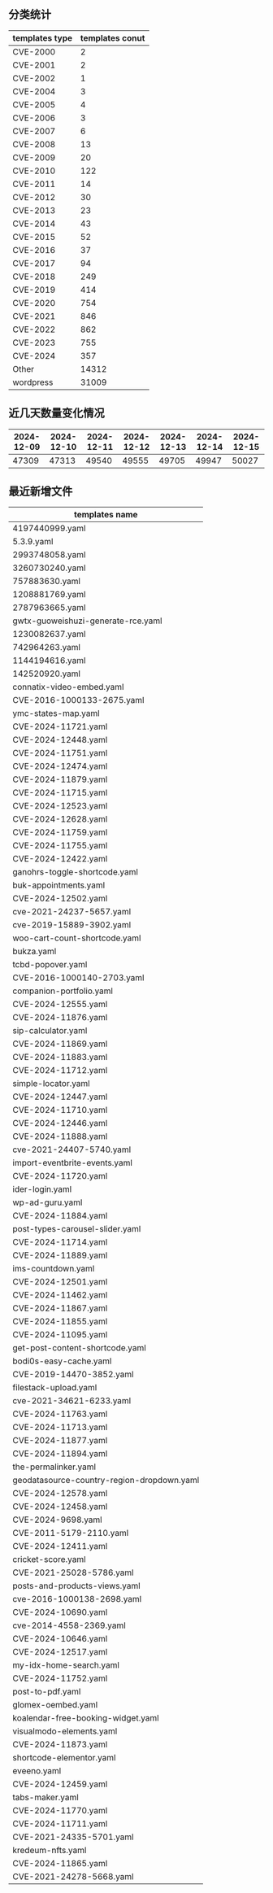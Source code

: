 ## 分类统计
| templates type | templates conut | 
| --- | --- |
| CVE-2000 | 2 |
| CVE-2001 | 2 |
| CVE-2002 | 1 |
| CVE-2004 | 3 |
| CVE-2005 | 4 |
| CVE-2006 | 3 |
| CVE-2007 | 6 |
| CVE-2008 | 13 |
| CVE-2009 | 20 |
| CVE-2010 | 122 |
| CVE-2011 | 14 |
| CVE-2012 | 30 |
| CVE-2013 | 23 |
| CVE-2014 | 43 |
| CVE-2015 | 52 |
| CVE-2016 | 37 |
| CVE-2017 | 94 |
| CVE-2018 | 249 |
| CVE-2019 | 414 |
| CVE-2020 | 754 |
| CVE-2021 | 846 |
| CVE-2022 | 862 |
| CVE-2023 | 755 |
| CVE-2024 | 357 |
| Other | 14312 |
| wordpress | 31009 |
## 近几天数量变化情况
|2024-12-09 | 2024-12-10 | 2024-12-11 | 2024-12-12 | 2024-12-13 | 2024-12-14 | 2024-12-15|
|--- | ------ | ------ | ------ | ------ | ------ | ---|
|47309 | 47313 | 49540 | 49555 | 49705 | 49947 | 50027|
## 最近新增文件
| templates name | 
| --- |
| 4197440999.yaml |
| 5.3.9.yaml |
| 2993748058.yaml |
| 3260730240.yaml |
| 757883630.yaml |
| 1208881769.yaml |
| 2787963665.yaml |
| gwtx-guoweishuzi-generate-rce.yaml |
| 1230082637.yaml |
| 742964263.yaml |
| 1144194616.yaml |
| 142520920.yaml |
| connatix-video-embed.yaml |
| CVE-2016-1000133-2675.yaml |
| ymc-states-map.yaml |
| CVE-2024-11721.yaml |
| CVE-2024-12448.yaml |
| CVE-2024-11751.yaml |
| CVE-2024-12474.yaml |
| CVE-2024-11879.yaml |
| CVE-2024-11715.yaml |
| CVE-2024-12523.yaml |
| CVE-2024-12628.yaml |
| CVE-2024-11759.yaml |
| CVE-2024-11755.yaml |
| CVE-2024-12422.yaml |
| ganohrs-toggle-shortcode.yaml |
| buk-appointments.yaml |
| CVE-2024-12502.yaml |
| cve-2021-24237-5657.yaml |
| cve-2019-15889-3902.yaml |
| woo-cart-count-shortcode.yaml |
| bukza.yaml |
| tcbd-popover.yaml |
| CVE-2016-1000140-2703.yaml |
| companion-portfolio.yaml |
| CVE-2024-12555.yaml |
| CVE-2024-11876.yaml |
| sip-calculator.yaml |
| CVE-2024-11869.yaml |
| CVE-2024-11883.yaml |
| CVE-2024-11712.yaml |
| simple-locator.yaml |
| CVE-2024-12447.yaml |
| CVE-2024-11710.yaml |
| CVE-2024-12446.yaml |
| CVE-2024-11888.yaml |
| cve-2021-24407-5740.yaml |
| import-eventbrite-events.yaml |
| CVE-2024-11720.yaml |
| ider-login.yaml |
| wp-ad-guru.yaml |
| CVE-2024-11884.yaml |
| post-types-carousel-slider.yaml |
| CVE-2024-11714.yaml |
| CVE-2024-11889.yaml |
| ims-countdown.yaml |
| CVE-2024-12501.yaml |
| CVE-2024-11462.yaml |
| CVE-2024-11867.yaml |
| CVE-2024-11855.yaml |
| CVE-2024-11095.yaml |
| get-post-content-shortcode.yaml |
| bodi0s-easy-cache.yaml |
| CVE-2019-14470-3852.yaml |
| filestack-upload.yaml |
| cve-2021-34621-6233.yaml |
| CVE-2024-11763.yaml |
| CVE-2024-11713.yaml |
| CVE-2024-11877.yaml |
| CVE-2024-11894.yaml |
| the-permalinker.yaml |
| geodatasource-country-region-dropdown.yaml |
| CVE-2024-12578.yaml |
| CVE-2024-12458.yaml |
| CVE-2024-9698.yaml |
| CVE-2011-5179-2110.yaml |
| CVE-2024-12411.yaml |
| cricket-score.yaml |
| CVE-2021-25028-5786.yaml |
| posts-and-products-views.yaml |
| cve-2016-1000138-2698.yaml |
| CVE-2024-10690.yaml |
| cve-2014-4558-2369.yaml |
| CVE-2024-10646.yaml |
| CVE-2024-12517.yaml |
| my-idx-home-search.yaml |
| CVE-2024-11752.yaml |
| post-to-pdf.yaml |
| glomex-oembed.yaml |
| koalendar-free-booking-widget.yaml |
| visualmodo-elements.yaml |
| CVE-2024-11873.yaml |
| shortcode-elementor.yaml |
| eveeno.yaml |
| CVE-2024-12459.yaml |
| tabs-maker.yaml |
| CVE-2024-11770.yaml |
| CVE-2024-11711.yaml |
| CVE-2021-24335-5701.yaml |
| kredeum-nfts.yaml |
| CVE-2024-11865.yaml |
| CVE-2021-24278-5668.yaml |
